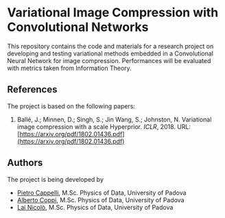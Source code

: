 # Variational Image Compression with Convolutional Networks

This repository contains the code and materials for a research project on developing and testing variational methods embedded in a Convolutional Neural Network for image compression. Performances will be evaluated with metrics taken from Information Theory.

## References

The project is based on the following papers:

1. Ballé, J.; Minnen, D.; Singh, S.; Jin Wang, S.; Johnston, N. Variational image compression with a scale Hyperprior. *ICLR*, 2018. URL: [https://arxiv.org/pdf/1802.01436.pdf](https://arxiv.org/pdf/1802.01436.pdf)

## Authors

The project is being developed by 

- [Pietro Cappelli](https://github.com/PietroCappelli), M.Sc. Physics of Data, University of Padova
- [Alberto Coppi](https://github.com/c0pp1), M.Sc. Physics of Data, University of Padova
- [Lai Nicolò](https://github.com/niklai99), M.Sc. Physics of Data, University of Padova